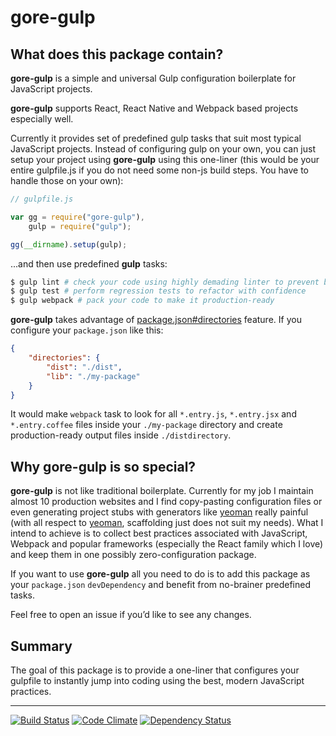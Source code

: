 # gore-gulp

## What does this package contain?

**gore-gulp** is a simple and universal Gulp configuration boilerplate for 
JavaScript projects.

**gore-gulp** supports React, React Native and Webpack based projects 
especially well.

Currently it provides set of predefined gulp tasks that suit most typical 
JavaScript projects. Instead of configuring gulp on your own, you can just 
setup your project using **gore-gulp** using this one-liner (this would be your 
entire gulpfile.js if you do not need some non-js build steps. You have to 
handle those on your own):

```JavaScript
// gulpfile.js

var gg = require("gore-gulp"),
    gulp = require("gulp");

gg(__dirname).setup(gulp);
```

...and then use predefined **gulp** tasks:

```Bash
$ gulp lint # check your code using highly demading linter to prevent bugs
$ gulp test # perform regression tests to refactor with confidence
$ gulp webpack # pack your code to make it production-ready
```

**gore-gulp** takes advantage of 
[package.json#directories](https://docs.npmjs.com/files/package.json#directorieslib) 
feature. If you configure your `package.json` like this:

```JSON
{
    "directories": {
        "dist": "./dist",
        "lib": "./my-package"
    }
}
```

It would make `webpack` task to look for all `*.entry.js`, `*.entry.jsx` and 
`*.entry.coffee` files inside your `./my-package` directory and create 
production-ready output files inside `./distdirectory`.

## Why gore-gulp is so special?

**gore-gulp** is not like traditional boilerplate. Currently for my job I 
maintain almost 10 production websites and I find copy-pasting configuration 
files or even generating project stubs with generators like 
[yeoman](http://yeoman.io/) really painful (with all respect to 
[yeoman](http://yeoman.io/), scaffolding just does not suit my needs). What I 
intend to achieve is to collect best practices associated with JavaScript, 
Webpack and popular frameworks (especially the React family which I love) and 
keep them in one possibly zero-configuration package.

If you want to use **gore-gulp** all you need to do is to add this package 
as your `package.json` `devDependency` and benefit from no-brainer predefined 
tasks.

Feel free to open an issue if you’d like to see any changes.

## Summary

The goal of this package is to provide a one-liner that configures your 
gulpfile to instantly jump into coding using the best, modern JavaScript 
practices.

---

[![Build Status](http://img.shields.io/travis/goreutils/gore-gulp.svg?style=flat)](https://travis-ci.org/goreutils/gore-gulp)
[![Code Climate](http://img.shields.io/codeclimate/github/goreutils/gore-gulp.svg?style=flat)](https://codeclimate.com/github/goreutils/gore-gulp)
[![Dependency Status](http://img.shields.io/david/goreutils/gore-gulp.svg?style=flat)](https://david-dm.org/goreutils/gore-gulp)
